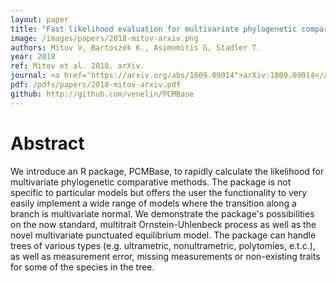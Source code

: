 ```yaml
---
layout: paper
title: "Fast likelihood evaluation for multivariate phylogenetic comparative methods: the PCMBase R package"
image: /images/papers/2018-mitov-arxiv.png
authors: Mitov V, Bartoszek K., Asimomitis G, Stadler T.
year: 2018
ref: Mitov et al. 2018. arXiv.
journal: <a href="https://arxiv.org/abs/1809.09014">arXiv:1809.09014</a>
pdf: /pdfs/papers/2018-mitov-arxiv.pdf
github: http://github.com/venelin/PCMBase
---
```


# Abstract

We introduce an R package, PCMBase, to rapidly calculate the likelihood for multivariate phylogenetic comparative methods. The package is not specific to particular models but offers the user the functionality to very easily implement a wide range of models where the transition along a branch is multivariate normal. We demonstrate the package's possibilities on the now standard, multitrait Ornstein-Uhlenbeck process as well as the novel multivariate punctuated equilibrium model. The package can handle trees of various types (e.g. ultrametric, nonultrametric, polytomies, e.t.c.), as well as measurement error, missing measurements or non-existing traits for some of the species in the tree.